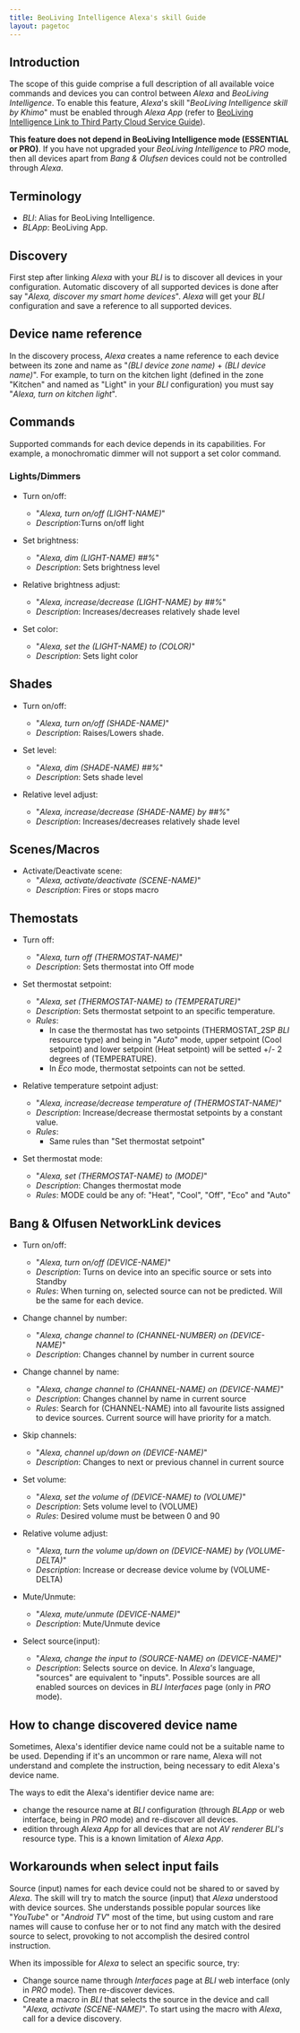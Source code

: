 ```yaml
---
title: BeoLiving Intelligence Alexa's skill Guide
layout: pagetoc
---
```


## Introduction

The scope of this guide comprise a full description of all available voice commands and devices you can control between _Alexa_ and _BeoLiving 
Intelligence_. To enable this feature, _Alexa_'s skill "_BeoLiving Intelligence skill by Khimo_" must be enabled through _Alexa App_ (refer to [BeoLiving Intelligence Link to Third Party Cloud Service Guide](bli-link-third-party-service.md)). 

**This feature does not depend in BeoLiving Intelligence mode (ESSENTIAL or PRO)**. If you have not upgraded your _BeoLiving Intelligence_ to _PRO_ 
mode, then all devices apart from _Bang & Olufsen_ devices could not be controlled through _Alexa_.

## Terminology

+ _BLI_: Alias for BeoLiving Intelligence.
+ _BLApp_: BeoLiving App.

## Discovery

First step after linking _Alexa_ with your _BLI_ is to discover all devices in your configuration. Automatic discovery of all supported devices is
 done after say "_Alexa, discover my smart home devices_". _Alexa_ will get your _BLI_ configuration and save a reference to all supported 
devices. 

## Device name reference

In the discovery process, _Alexa_ creates a name reference to each device between its zone and name as "_(BLI device zone name)_ \+ 
_(BLI device name)_". For example, to turn on the kitchen light (defined in the zone "Kitchen" and named as "Light" in your _BLI_ configuration) 
you must say "_Alexa, turn on kitchen light_".

## Commands

Supported commands for each device depends in its capabilities. For example, a monochromatic dimmer will not support a set color command.

### Lights/Dimmers

+ Turn on/off: 
  + "_Alexa, turn on/off (LIGHT-NAME)_"
  + _Description_:Turns on/off light

+ Set brightness: 
  + "_Alexa, dim (LIGHT-NAME) ##%_"
  + _Description_: Sets brightness level

+ Relative brightness adjust: 
  + "_Alexa, increase/decrease (LIGHT-NAME) by ##%_"
  + _Description_: Increases/decreases relatively shade level 

+ Set color: 
  + "_Alexa, set the (LIGHT-NAME) to (COLOR)_"
  + _Description_: Sets light color

## Shades

+ Turn on/off: 
  + "_Alexa, turn on/off (SHADE-NAME)_"
  + _Description_: Raises/Lowers shade.

+ Set level: 
  + "_Alexa, dim (SHADE-NAME) ##%_"
  + _Description_: Sets shade level

+ Relative level adjust: 
  + "_Alexa, increase/decrease (SHADE-NAME) by ##%_"
  + _Description_: Increases/decreases relatively shade level 

## Scenes/Macros

+ Activate/Deactivate scene:
  + "_Alexa, activate/deactivate (SCENE-NAME)_"
  + _Description_: Fires or stops macro

## Themostats

+ Turn off: 
  + "_Alexa, turn off (THERMOSTAT-NAME)_"
  + _Description_: Sets thermostat into Off mode

+ Set thermostat setpoint:
  + "_Alexa, set (THERMOSTAT-NAME) to (TEMPERATURE)_"
  + _Description_: Sets thermostat setpoint to an specific temperature. 
  + _Rules_:
    + In case the thermostat has two setpoints (THERMOSTAT\_2SP _BLI_ resource type) and being in "_Auto_" mode, upper setpoint (Cool setpoint) 
    and lower setpoint (Heat setpoint) will be setted +/- 2 degrees of (TEMPERATURE).     
    + In _Eco_ mode, thermostat setpoints can not be setted.

+ Relative temperature setpoint adjust:
  + "_Alexa, increase/decrease temperature of (THERMOSTAT-NAME)_"
  + _Description_: Increase/decrease thermostat setpoints by a constant value.
  + _Rules_:
    + Same rules than "Set thermostat setpoint" 

+ Set thermostat mode:
  + "_Alexa, set (THERMOSTAT-NAME) to (MODE)_"
  + _Description_: Changes thermostat mode
  + _Rules_: MODE could be any of: "Heat", "Cool", "Off", "Eco" and "Auto"

## Bang & Olfusen NetworkLink devices 

+ Turn on/off: 
  + "_Alexa, turn on/off (DEVICE-NAME)_"
  + _Description_: Turns on device into an specific source or sets into Standby
  + _Rules_: When turning on, selected source can not be predicted. Will be the same for each device.

+ Change channel by number:
  + "_Alexa, change channel to (CHANNEL-NUMBER) on (DEVICE-NAME)_"
  + _Description_: Changes channel by number in current source

+ Change channel by name:
  + "_Alexa, change channel to (CHANNEL-NAME) on (DEVICE-NAME)_"
  + _Description_: Changes channel by name in current source
  + _Rules_: Search for (CHANNEL-NAME) into all favourite lists assigned to device sources. Current source will have priority for a match.

+ Skip channels:
  + "_Alexa, channel up/down on (DEVICE-NAME)_"
  + _Description_: Changes to next or previous channel in current source
  
+ Set volume:
  + "_Alexa, set the volume of (DEVICE-NAME) to (VOLUME)_"
  + _Description_: Sets volume level to (VOLUME)
  + _Rules_: Desired volume must be between 0 and 90

+ Relative volume adjust:
  + "_Alexa, turn the volume up/down on (DEVICE-NAME) by (VOLUME-DELTA)_"
  + _Description_: Increase or decrease device volume by (VOLUME-DELTA)

+ Mute/Unmute:
  + "_Alexa, mute/unmute (DEVICE-NAME)_"
  + _Description_: Mute/Unmute device

+ Select source(input):
  + "_Alexa, change the input to (SOURCE-NAME) on (DEVICE-NAME)_"
  + _Description_: Selects source on device. In _Alexa's_ language, "sources" are equivalent to "inputs". Possible sources are all enabled sources
  on devices in _BLI_ _Interfaces_ page (only in _PRO_ mode).

## How to change discovered device name

Sometimes, Alexa's identifier device name could not be a suitable name to be used. Depending if it's an uncommon or rare name, Alexa will 
not understand and complete the instruction, being necessary to edit Alexa's device name.

The ways to edit the Alexa's identifier device name are:
  + change the resource name at _BLI_ configuration (through _BLApp_ or web interface, being in _PRO_ mode) and re-discover all devices.
  + edition through _Alexa App_ for all devices that are not _AV renderer_ _BLI's_ resource type. This is a known limitation of _Alexa App_.  
  
## Workarounds when select input fails

Source (input) names for each device could not be shared to or saved by _Alexa_. The skill will try to match the source (input) that _Alexa_ 
understood with device sources. She understands possible popular sources like "_YouTube_" or "_Android TV_" most of the time, but using custom and
 rare names will cause to confuse her or to not find any match with the desired source to select, provoking to not accomplish the desired control 
instruction.

When its impossible for _Alexa_ to select an specific source, try:

+ Change source name through _Interfaces_ page at _BLI_ web interface (only in _PRO_ mode). Then re-discover devices.
+ Create a macro in _BLI_ that selects the source in the device and call "_Alexa, activate (SCENE-NAME)_". To start using the macro with _Alexa_, 
call for a device discovery.
